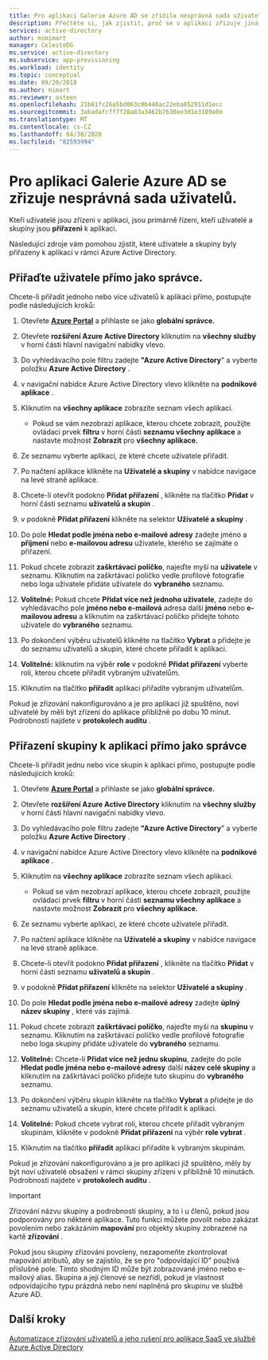 ```yaml
---
title: Pro aplikaci Galerie Azure AD se zřídila nesprávná sada uživatelů
description: Přečtěte si, jak zjistit, proč se v aplikaci zřizuje jiná sada uživatelů než ty, které jste očekávali.
services: active-directory
author: msmimart
manager: CelesteDG
ms.service: active-directory
ms.subservice: app-provisioning
ms.workload: identity
ms.topic: conceptual
ms.date: 09/20/2018
ms.author: mimart
ms.reviewer: asteen
ms.openlocfilehash: 21b61fc26a5bd063c0b440ac22eba852911d1ecc
ms.sourcegitcommit: 3abadafcff7f28a83a3462b7630ee3d1e3189a0e
ms.translationtype: MT
ms.contentlocale: cs-CZ
ms.lasthandoff: 04/30/2020
ms.locfileid: "82593994"
---
```

# <a name="wrong-set-of-users-are-being-provisioned-to-an-azure-ad-gallery-application"></a>Pro aplikaci Galerie Azure AD se zřizuje nesprávná sada uživatelů.

Kteří uživatelé jsou zřízeni v aplikaci, jsou primárně řízeni, kteří uživatelé a skupiny jsou **přiřazeni** k aplikaci.

Následující zdroje vám pomohou zjistit, které uživatele a skupiny byly přiřazeny k aplikaci v rámci Azure Active Directory.

## <a name="assign-a-user-directly-as-an-administrator"></a>Přiřaďte uživatele přímo jako správce.

Chcete-li přiřadit jednoho nebo více uživatelů k aplikaci přímo, postupujte podle následujících kroků:

1. Otevřete [**Azure Portal**](https://portal.azure.com/) a přihlaste se jako **globální správce.**

2. Otevřete **rozšíření Azure Active Directory** kliknutím na **všechny služby** v horní části hlavní navigační nabídky vlevo.

3. Do vyhledávacího pole filtru zadejte **"Azure Active Directory**" a vyberte položku **Azure Active Directory** .

4. v navigační nabídce Azure Active Directory vlevo klikněte na **podnikové aplikace** .

5. Kliknutím na **všechny aplikace** zobrazíte seznam všech aplikací.

   * Pokud se vám nezobrazí aplikace, kterou chcete zobrazit, použijte ovládací prvek **filtru** v horní části **seznamu všechny aplikace** a nastavte možnost **Zobrazit** pro **všechny aplikace.**

6. Ze seznamu vyberte aplikaci, ze které chcete uživatele přiřadit.

7. Po načtení aplikace klikněte na **Uživatelé a skupiny** v nabídce navigace na levé straně aplikace.

8. Chcete-li otevřít podokno **Přidat přiřazení** , klikněte na tlačítko **Přidat** v horní části seznamu **uživatelů a skupin** .

9. v podokně **Přidat přiřazení** klikněte na selektor **Uživatelé a skupiny** .

10. Do pole **Hledat podle jména nebo e-mailové adresy** zadejte jméno a **příjmení** nebo **e-mailovou adresu** uživatele, kterého se zajímáte o přiřazení.

11. Pokud chcete zobrazit **zaškrtávací políčko**, najeďte myší na **uživatele** v seznamu. Kliknutím na zaškrtávací políčko vedle profilové fotografie nebo loga uživatele přidáte uživatele do **vybraného** seznamu.

12. **Volitelné:** Pokud chcete **Přidat více než jednoho uživatele**, zadejte do vyhledávacího pole **jméno nebo e-mailová** adresa další **jméno** nebo **e-mailovou adresu** a kliknutím na zaškrtávací políčko přidejte tohoto uživatele do **vybraného** seznamu.

13. Po dokončení výběru uživatelů klikněte na tlačítko **Vybrat** a přidejte je do seznamu uživatelů a skupin, které chcete přiřadit k aplikaci.

14. **Volitelné:** kliknutím na výběr **role** v podokně **Přidat přiřazení** vyberte roli, kterou chcete přiřadit vybraným uživatelům.

15. Kliknutím na tlačítko **přiřadit** aplikaci přiřadíte vybraným uživatelům.

Pokud je zřizování nakonfigurováno a je pro aplikaci již spuštěno, noví uživatelé by měli být zřízeni do aplikace přibližně po dobu 10 minut. Podrobnosti najdete v **protokolech auditu** .

## <a name="assign-a-group-directly-to-an-application-as-an-administrator"></a>Přiřazení skupiny k aplikaci přímo jako správce

Chcete-li přiřadit jednu nebo více skupin k aplikaci přímo, postupujte podle následujících kroků:

1. Otevřete [**Azure Portal**](https://portal.azure.com/) a přihlaste se jako **globální správce.**

2. Otevřete **rozšíření Azure Active Directory** kliknutím na **všechny služby** v horní části hlavní navigační nabídky vlevo.

3. Do vyhledávacího pole filtru zadejte **"Azure Active Directory**" a vyberte položku **Azure Active Directory** .

4. v navigační nabídce Azure Active Directory vlevo klikněte na **podnikové aplikace** .

5. Kliknutím na **všechny aplikace** zobrazíte seznam všech aplikací.

   * Pokud se vám nezobrazí aplikace, kterou chcete zobrazit, použijte ovládací prvek **filtru** v horní části **seznamu všechny aplikace** a nastavte možnost **Zobrazit** pro **všechny aplikace.**

6. Ze seznamu vyberte aplikaci, ze které chcete uživatele přiřadit.

7. Po načtení aplikace klikněte na **Uživatelé a skupiny** v nabídce navigace na levé straně aplikace.

8. Chcete-li otevřít podokno **Přidat přiřazení** , klikněte na tlačítko **Přidat** v horní části seznamu **uživatelů a skupin** .

9. v podokně **Přidat přiřazení** klikněte na selektor **Uživatelé a skupiny** .

10. Do pole **Hledat podle jména nebo e-mailové adresy** zadejte **úplný název skupiny** , které vás zajímá.

11. Pokud chcete zobrazit **zaškrtávací políčko**, najeďte myší na **skupinu** v seznamu. Kliknutím na zaškrtávací políčko vedle profilové fotografie nebo loga skupiny přidáte uživatele do **vybraného** seznamu.

12. **Volitelné:** Chcete-li **Přidat více než jednu skupinu**, zadejte do pole **Hledat podle jména nebo e-mailové adresy** další **název celé skupiny** a kliknutím na zaškrtávací políčko přidejte tuto skupinu do **vybraného** seznamu.

13. Po dokončení výběru skupin klikněte na tlačítko **Vybrat** a přidejte je do seznamu uživatelů a skupin, které chcete přiřadit k aplikaci.

14. **Volitelné:** Pokud chcete vybrat roli, kterou chcete přiřadit vybraným skupinám, klikněte v podokně **Přidat přiřazení** na výběr **role vybrat** .

15. Kliknutím na tlačítko **přiřadit** aplikaci přiřadíte k vybraným skupinám.

Pokud je zřizování nakonfigurováno a je pro aplikaci již spuštěno, měly by být noví uživatelé obsaženi v rámci skupiny zřízeni v přibližně 10 minutách. Podrobnosti najdete v **protokolech auditu** .

>[!IMPORTANT]
>Zřizování názvu skupiny a podrobností skupiny, a to i u členů, pokud jsou podporovány pro některé aplikace. Tuto funkci můžete povolit nebo zakázat povolením nebo zakázáním **mapování** pro objekty skupiny zobrazené na kartě **zřizování** . 
>
>

Pokud jsou skupiny zřizování povoleny, nezapomeňte zkontrolovat mapování atributů, aby se zajistilo, že se pro "odpovídající ID" používá příslušné pole. Tímto shodným ID může být zobrazované jméno nebo e-mailový alias. Skupina a její členové se nezřídí, pokud je vlastnost odpovídajícího typu prázdná nebo není naplněná pro skupinu ve službě Azure AD.

## <a name="next-steps"></a>Další kroky
[Automatizace zřizování uživatelů a jeho rušení pro aplikace SaaS ve službě Azure Active Directory](user-provisioning.md)
